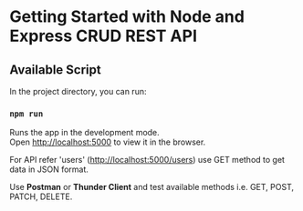 # Getting Started with Node and Express CRUD REST API

## Available Script

In the project directory, you can run:

### `npm run`

Runs the app in the development mode.\
Open [http://localhost:5000](http://localhost:5000) to view it in the browser.

For API refer 'users' ([http://localhost:5000/users](http://localhost:5000/users)) use GET method to get data in JSON format.

Use **Postman** or **Thunder Client** and test available methods i.e. GET, POST, PATCH, DELETE.
